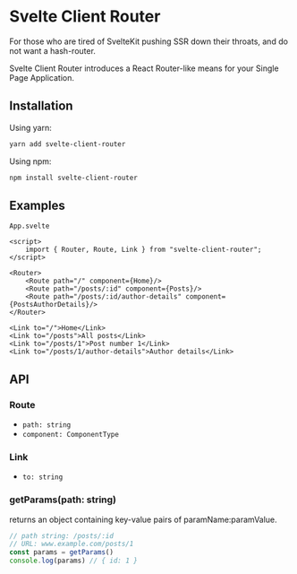 # Svelte Client Router
For those who are tired of SvelteKit pushing SSR down their throats, 
and do not want a hash-router.

Svelte Client Router introduces a React Router-like means
for your Single Page Application.

## Installation
Using yarn:
```bash
yarn add svelte-client-router
```

Using npm:
```bash
npm install svelte-client-router
```

## Examples
`App.svelte`
```svelte
<script>
    import { Router, Route, Link } from "svelte-client-router";
</script>

<Router>
    <Route path="/" component={Home}/>
    <Route path="/posts/:id" component={Posts}/>
    <Route path="/posts/:id/author-details" component={PostsAuthorDetails}/> 
</Router>

<Link to="/">Home</Link>
<Link to="/posts">All posts</Link>
<Link to="/posts/1">Post number 1</Link>
<Link to="/posts/1/author-details">Author details</Link>
```

## API
### Route
* `path: string`
* `component: ComponentType`

### Link
* `to: string`

### getParams(path: string)
returns an object containing key-value pairs of paramName:paramValue.
```js
// path string: /posts/:id
// URL: www.example.com/posts/1
const params = getParams()
console.log(params) // { id: 1 }
```